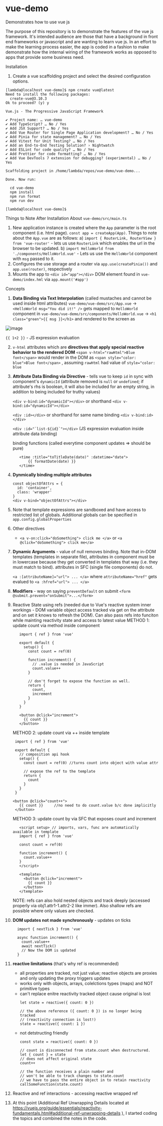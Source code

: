 # vue-demo
Demonstrates how to use vue js

The purpose of this repository is to demonstrate the features of the vue js framework.  It's intended audience are those that have a background in front end frameworks or javascript and are wanting to learn vue js.  In an effort to make the learning process easier, the app is coded in a fashion to make demonstrate how the internal wiring of the framework works as opposed to apps that provide some business need.

Installation
1) Create a vue scaffolding project and select the desired configuration options.

```
[lambda@localhost vue-demo]$ npm create vue@latest
Need to install the following packages:
  create-vue@3.10.3
Ok to proceed? (y) y

Vue.js - The Progressive JavaScript Framework

✔ Project name: … vue-demo
✔ Add TypeScript? … No / Yes
✔ Add JSX Support? … No / Yes
✔ Add Vue Router for Single Page Application development? … No / Yes
✔ Add Pinia for state management? … No / Yes
✔ Add Vitest for Unit Testing? … No / Yes
✔ Add an End-to-End Testing Solution? › Nightwatch
✔ Add ESLint for code quality? … No / Yes
✔ Add Prettier for code formatting? … No / Yes
✔ Add Vue DevTools 7 extension for debugging? (experimental) … No / Yes

Scaffolding project in /home/lambda/repos/vue-demo/vue-demo...

Done. Now run:

  cd vue-demo
  npm install
  npm run format
  npm run dev

[lambda@localhost vue-demo]$ 
```

Things to Note After Installation About `vue-demo/src/main.ts` 
1) New application instance is created where the `App` parameter is the root component (i.e. html page).
   `const app = createApp(App)`.  Things to note about the `App.vue` are as follows:
   a) `import { RouterLink, RouterView } from 'vue-router'` - lets us use `RouterLink` which enables the url in the browser to be updated.
   b) `import HelloWorld from './components/HelloWorld.vue'` - Lets us use the `HelloWorld` component with `msg` passed to it.
2) Configures the use storage and a router via `app.use(createPinia())` and `app.use(router)`, respectively
3) Mounts the app to `<div id="app"></div>` DOM element found in `vue-demo/index.hml` via `app.mount('#app')`

Concepts
1) **Data Binding via Text Interpolation** (called mustaches and cannot be used inside html attributes)
   `vue-demo/vue-demo/src/App.vue` -> `<HelloWorld msg="You did it!" />` gets mapped to `HelloWorld` component in `vue-demo/vue-demo/src/components/HelloWorld.vue` -> `<h1 class="green">{{ msg }}</h1>` and rendered to the screen as
   
![image](https://github.com/user4924/vue-demo/assets/25931927/6bb24018-ed0f-4c6a-9e18-ca8a0257a5ee)

`{{ 1+2 }}` - JS expression evaluation

2) `v-html` attributes which are **directives that apply special reactive behavior to the rendered DOM**
   `<span v-html="rawHtml">Blue font</span>` would render in the DOM as `<span style="color: blue">Blue font</span>` , assuming `rawHtml` had value of `style="color: blue`

3) **Attribute Data Binding via Directive** - tells vue to keep `id` in sync with component's `dynamicId` (attribute removed is `null` or `undefined`; if attribute's rhs is boolean, it will also be included for an empty string, in addition to being included for truthy values)
   
   `<div v-bind:id="dynamicId"></div>` or shorthand `<div v-bind:id="dynamicId"></div>`
   
   `<div :id></div>` or shorthand for same name binding `<div v-bind:id></div>`

   ``<div :id="`list-${id}`"></div>`` (JS expression evaluation inside attribute data binding)

    binding functions (called everytime component updates => should be pure)

   ```
      <time :title="toTitleDate(date)" :datetime="date">
          {{ formatDate(date) }}
      </time>
    ```
      
4) **Dynmically binding multiple attributes**
    ```
    const objectOfAttrs = {
      id: 'container',
      class: 'wrapper'
   }
   <div v-bind="objectOfAttrs"></div>
    ```
5) Note that template expressions are sandboxed and have access to restricted list of globals.  Additional globals can be specified in `app.config.globalProperties`
6) Other directives
    - `<a v-on:click="doSomething"> click me </a>` or `<a @click="doSomething"> click me</a>`
7) **Dynamic Arguments** - value of null removes binding.  Note that in-DOM templates (templates in separate file), attributes in component must be in lowercase because they get converted in templates that way (i.e. they must match to bind).  attributes in SFC (single file components) do not.

    `<a :[attributeName]="url"> ... </a>` where `attributeName="href"` gets evalued to `<a :hfref="url"> ... </a>`

8) **Modifiers** - way on saying `preventDefault` on submit
    `<form @submit.prevent="onSubmit">...</form>`
9) Reactive State using refs (needed due to Vue's reactive system inner workings - DOM variable object access tracked via get on the attribute and on set it knows to refresh the DOM).  Can also pass refs into funciton while mainting reactivity state and access to latest value
    METHOD 1: update count via method inside component
   ```
      import { ref } from 'vue'
      
      export default {
        setup() {
          const count = ref(0)
      
          function increment() {
            // .value is needed in JavaScript
            count.value++
          }
      
          // don't forget to expose the function as well.
          return {
            count,
            increment
          }
        }
      }
      
      <button @click="increment">
        {{ count }}
      </button>
    ```

   METHOD 2: update count via ++ inside template
   ```
    import { ref } from 'vue'
    
    export default {
      // composition api hook
      setup() {
        const count = ref(0) //turns count into object with value attr
    
        // expose the ref to the template
        return {
          count 
        }
      }
    }

   <button @click="count++">
      {{ count }}     //no need to do count.value b/c done implicitly
    </button>   
    ```

      METHOD 3: update count by via SFC that exposes count and increment
   ```
      <script setup> // imports, vars, func are automatically available in template
      import { ref } from 'vue'
      
      const count = ref(0)
      
      function increment() {
        count.value++
      }
      </script>
      
      <template>
        <button @click="increment">
          {{ count }}
        </button>
      </template>
    ```

   NOTE: refs can also hold nested objects and track deeply (accessed properly via obj1.attr1-1.attr2-2 like immer).  Also shallow refs are possible where only values are checked.
   
11) **DOM updates not made synchronously** - updates on ticks

    ```
      import { nextTick } from 'vue'
      
      async function increment() {
        count.value++
        await nextTick()
        // Now the DOM is updated
      }
    ```
12)  **reactive limitations** (that's why ref is recommended)
      - all properties are tracked, not just value; reactive objects are proxies and only updating the proxy triggers updates
      - works only with objects, arrays, colelctions types (maps) and NOT primitive types
      - can't replace enitre reactivity tracked object cause original is lost
        ```
        let state = reactive({ count: 0 })

        // the above reference ({ count: 0 }) is no longer being tracked
        // (reactivity connection is lost!)
        state = reactive({ count: 1 })
        ```
      - not detstructing friendly
        ```
        const state = reactive({ count: 0 })
        
        // count is disconnected from state.count when destructured.
        let { count } = state
        // does not affect original state
        count++
        
        // the function receives a plain number and
        // won't be able to track changes to state.count
        // we have to pass the entire object in to retain reactivity
        callSomeFunction(state.count)
        ```
14)  Reactive and ref interactions 
    - accessing reactive wrapped ref
15)  At this point (Additional Ref Unwrapping Details located at https://vuejs.org/guide/essentials/reactivity-fundamentals.html#additional-ref-unwrapping-details ), I started coding the topics and combined the notes in the code.  








